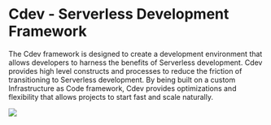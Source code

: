 # Cdev - Serverless Development Framework

The Cdev framework is designed to create a development environment that allows developers to harness the benefits of Serverless development. Cdev provides high level constructs and processes to reduce the friction of transitioning to Serverless development. By being built on a custom Infrastructure as Code framework, Cdev provides optimizations and flexibility that allows projects to start fast and scale naturally. 

[![](https://cdevframework.io/images/github_banner.png)](https://cdevframework.io)


